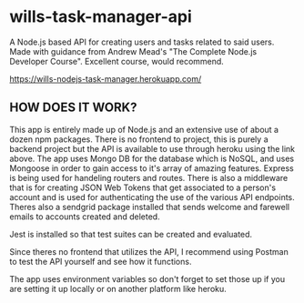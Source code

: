 # wills-task-manager-api
A Node.js based API for creating users and tasks related to said users. Made with guidance from Andrew Mead's "The Complete Node.js Developer Course". Excellent course, would recommend.

https://wills-nodejs-task-manager.herokuapp.com/

## HOW DOES IT WORK?
This app is entirely made up of Node.js and an extensive use of about a dozen npm packages. There is no frontend to project, this is purely a backend project but the API is available to use through heroku using the link above. The app uses Mongo DB for the database which is NoSQL, and uses Mongoose in order to gain access to it's array of amazing features. Express is being used for handeling routers and routes. There is also a middleware that is for creating JSON Web Tokens that get associated to a person's account and is used for authenticating the use of the various API endpoints. Theres also a sendgrid package installed that sends welcome and farewell emails to accounts created and deleted.

Jest is installed so that test suites can be created and evaluated.

Since theres no frontend that utilizes the API, I recommend using Postman to test the API yourself and see how it functions.

The app uses environment variables so don't forget to set those up if you are setting it up locally or on another platform like heroku.